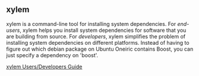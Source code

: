 xylem
-----

xylem is a command-line tool for installing system dependencies. For *end-users*, xylem helps you install system dependencies for software that you are building from source. For *developers*, xylem simplifies the problem of installing system dependencies on different platforms. Instead of having to figure out which debian package on Ubuntu Oneiric contains Boost, you can just specify a dependency on 'boost'.

[xylem Users/Developers Guide](http://ros.org/groovy/doc/api/xylem2/html/)
